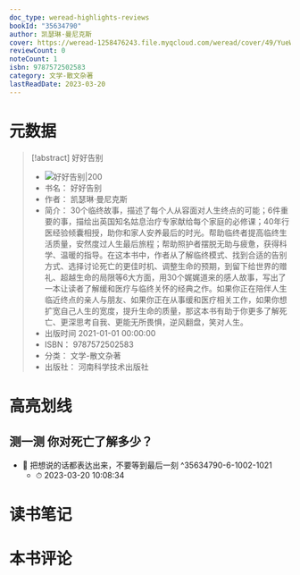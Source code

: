 ```yaml
---
doc_type: weread-highlights-reviews
bookId: "35634790"
author: 凯瑟琳·曼尼克斯
cover: https://weread-1258476243.file.myqcloud.com/weread/cover/49/YueWen_35634790/t7_YueWen_35634790.jpg
reviewCount: 0
noteCount: 1
isbn: 9787572502583
category: 文学-散文杂著
lastReadDate: 2023-03-20
---
```

# 元数据
> [!abstract] 好好告别
> - ![ 好好告别|200](https://weread-1258476243.file.myqcloud.com/weread/cover/49/YueWen_35634790/t7_YueWen_35634790.jpg)
> - 书名： 好好告别
> - 作者： 凯瑟琳·曼尼克斯
> - 简介： 30个临终故事，描述了每个人从容面对人生终点的可能；6件重要的事，描绘出英国知名姑息治疗专家献给每个家庭的必修课；40年行医经验倾囊相授，助你和家人安养最后的时光。帮助临终者提高临终生活质量，安然度过人生最后旅程；帮助照护者摆脱无助与疲惫，获得科学、温暖的指导。在这本书中，作者从了解临终模式、找到合适的告别方式、选择讨论死亡的更佳时机、调整生命的预期，到留下给世界的赠礼、超越生命的局限等6大方面，用30个娓娓道来的感人故事，写出了一本让读者了解缓和医疗与临终关怀的经典之作。如果你正在陪伴人生临近终点的亲人与朋友、如果你正在从事缓和医疗相关工作，如果你想扩宽自己人生的宽度，提升生命的质量，那这本书有助于你更多了解死亡、更深思考自我、更能无所畏惧，逆风翻盘，笑对人生。
> - 出版时间 2021-01-01 00:00:00
> - ISBN： 9787572502583
> - 分类： 文学-散文杂著
> - 出版社： 河南科学技术出版社

# 高亮划线

## 测一测 你对死亡了解多少？


- 📌 把想说的话都表达出来，不要等到最后一刻 ^35634790-6-1002-1021
    - ⏱ 2023-03-20 10:08:34 
# 读书笔记

# 本书评论

